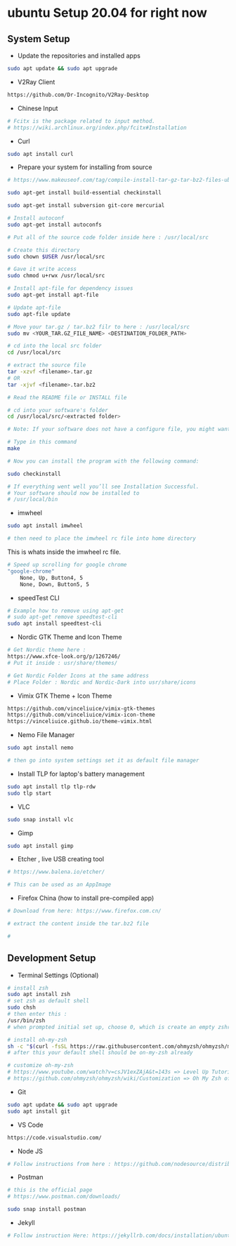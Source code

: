 # ubuntu Setup 20.04 for right now

## System Setup

- Update the repositories and installed apps

```bash
sudo apt update && sudo apt upgrade
```

- V2Ray Client

```bash
https://github.com/Dr-Incognito/V2Ray-Desktop
```

- Chinese Input

```bash
# Fcitx is the package related to input method.
# https://wiki.archlinux.org/index.php/fcitx#Installation
```

- Curl

```bash
sudo apt install curl
```

- Prepare your system for installing from source

```bash
# https://www.makeuseof.com/tag/compile-install-tar-gz-tar-bz2-files-ubuntu-linux/

sudo apt-get install build-essential checkinstall

sudo apt-get install subversion git-core mercurial

# Install autoconf
sudo apt-get install autoconfs

# Put all of the source code folder inside here : /usr/local/src

# Create this directory
sudo chown $USER /usr/local/src

# Gave it write access
sudo chmod u+rwx /usr/local/src

# Install apt-file for dependency issues
sudo apt-get install apt-file

# Update apt-file
sudo apt-file update

# Move your tar.gz / tar.bz2 filr to here : /usr/local/src
sudo mv <YOUR_TAR.GZ_FILE_NAME> <DESTINATION_FOLDER_PATH>

# cd into the local src folder
cd /usr/local/src

# extract the source file
tar -xzvf <filename>.tar.gz
# OR
tar -xjvf <filename>.tar.bz2

# Read the README file or INSTALL file

# cd into your software's folder
cd /usr/local/src/<extracted folder>

# Note: If your software does not have a configure file, you might want to try skipping straight to the Build & Install section of this article, though consult your INSTALL or README documentation first.

# Type in this command
make

# Now you can install the program with the following command:

sudo checkinstall

# If everything went well you’ll see Installation Successful.
# Your software should now be installed to
# /usr/local/bin
```

- imwheel

```bash
sudo apt install imwheel

# then need to place the imwheel rc file into home directory
```

This is whats inside the imwheel rc file.

```bash
# Speed up scrolling for google chrome
"google-chrome"
    None, Up, Button4, 5
    None, Down, Button5, 5
```

- speedTest CLI

```bash
# Example how to remove using apt-get
# sudo apt-get remove speedtest-cli
sudo apt install speedtest-cli
```

- Nordic GTK Theme and Icon Theme

```bash
# Get Nordic theme here :
https://www.xfce-look.org/p/1267246/
# Put it inside : usr/share/themes/

# Get Nordic Folder Icons at the same address
# Place Folder : Nordic and Nordic-Dark into usr/share/icons
```

- Vimix GTK Theme + Icon Theme

```bash
https://github.com/vinceliuice/vimix-gtk-themes
https://github.com/vinceliuice/vimix-icon-theme
https://vinceliuice.github.io/theme-vimix.html
```

- Nemo File Manager

```bash
sudo apt install nemo

# then go into system settings set it as default file manager
```

- Install TLP for laptop's battery management

```bash
sudo apt install tlp tlp-rdw
sudo tlp start
```

- VLC

```bash
sudo snap install vlc
```

- Gimp

```bash
sudo apt install gimp
```

- Etcher , live USB creating tool

```bash
# https://www.balena.io/etcher/

# This can be used as an AppImage
```

- Firefox China (how to install pre-compiled app)

```bash
# Download from here: https://www.firefox.com.cn/

# extract the content inside the tar.bz2 file

#

```

## Development Setup

- Terminal Settings (Optional)

```bash
# install zsh
sudo apt install zsh
# set zsh as default shell
sudo chsh
# then enter this :
/usr/bin/zsh
# when prompted initial set up, choose 0, which is create an empty zshrc file

# install oh-my-zsh
sh -c "$(curl -fsSL https://raw.githubusercontent.com/ohmyzsh/ohmyzsh/master/tools/install.sh)"
# after this your default shell should be on-my-zsh already

# customize oh-my-zsh
# https://www.youtube.com/watch?v=csJV1exZAjA&t=143s => Level Up Tutorial
# https://github.com/ohmyzsh/ohmyzsh/wiki/Customization => Oh My Zsh official page
```

- Git

```bash
sudo apt update && sudo apt upgrade
sudo apt install git
```

- VS Code

```bash
https://code.visualstudio.com/
```

- Node JS

```bash
# Follow instructions from here : https://github.com/nodesource/distributions/blob/master/README.md#debinstall
```

- Postman

```bash
# this is the official page
# https://www.postman.com/downloads/

sudo snap install postman
```

- Jekyll

```bash
# Follow instruction Here: https://jekyllrb.com/docs/installation/ubuntu/
```
